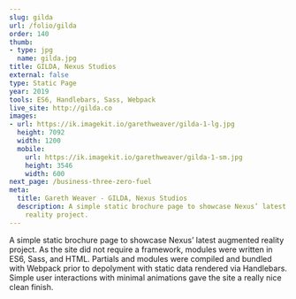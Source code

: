 ```yaml
---
slug: gilda
url: /folio/gilda
order: 140
thumb:
- type: jpg
  name: gilda.jpg
title: GILDA, Nexus Studios
external: false
type: Static Page
year: 2019
tools: ES6, Handlebars, Sass, Webpack
live_site: http://gilda.co
images:
- url: https://ik.imagekit.io/garethweaver/gilda-1-lg.jpg
  height: 7092
  width: 1200
  mobile:
    url: https://ik.imagekit.io/garethweaver/gilda-1-sm.jpg
    height: 3546
    width: 600
next_page: /business-three-zero-fuel
meta:
  title: Gareth Weaver - GILDA, Nexus Studios
  description: A simple static brochure page to showcase Nexus’ latest augmented
    reality project.
---
```

A simple static brochure page to showcase Nexus’ latest augmented reality
project. As the site did not require a framework, modules were written in ES6,
Sass, and HTML. Partials and modules were compiled and bundled with Webpack
prior to depolyment with static data rendered via Handlebars. Simple user
interactions with minimal animations gave the site a really nice clean finish.
